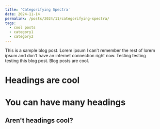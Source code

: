 ```yaml
---
title: 'Categorifying Spectra'
date: 2024-11-14
permalink: /posts/2024/11/categorifying-spectra/
tags:
  - cool posts
  - category1
  - category2
---
```


This is a sample blog post. Lorem ipsum I can't remember the rest of lorem ipsum and don't have an internet connection right now. Testing testing testing this blog post. Blog posts are cool.

Headings are cool
======

You can have many headings
======

Aren't headings cool?
------

